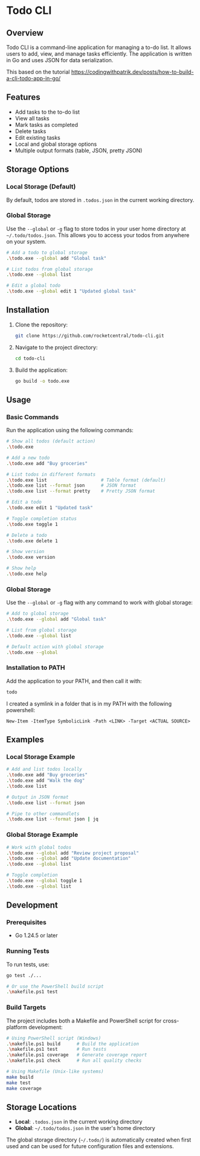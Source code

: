 # Todo CLI

## Overview
Todo CLI is a command-line application for managing a to-do list. It allows users to add, view, and manage tasks efficiently. The application is written in Go and uses JSON for data serialization.

This based on the tutorial https://codingwithpatrik.dev/posts/how-to-build-a-cli-todo-app-in-go/

## Features
- Add tasks to the to-do list
- View all tasks
- Mark tasks as completed
- Delete tasks
- Edit existing tasks
- Local and global storage options
- Multiple output formats (table, JSON, pretty JSON)

## Storage Options

### Local Storage (Default)
By default, todos are stored in `.todos.json` in the current working directory.

### Global Storage
Use the `--global` or `-g` flag to store todos in your user home directory at `~/.todo/todos.json`. This allows you to access your todos from anywhere on your system.

```bash
# Add a todo to global storage
.\todo.exe --global add "Global task"

# List todos from global storage
.\todo.exe --global list

# Edit a global todo
.\todo.exe --global edit 1 "Updated global task"
```

## Installation
1. Clone the repository:
   ```bash
   git clone https://github.com/rocketcentral/todo-cli.git
   ```
2. Navigate to the project directory:
   ```bash
   cd todo-cli
   ```
3. Build the application:
   ```bash
   go build -o todo.exe
   ```

## Usage

### Basic Commands
Run the application using the following commands:

```bash
# Show all todos (default action)
.\todo.exe

# Add a new todo
.\todo.exe add "Buy groceries"

# List todos in different formats
.\todo.exe list                    # Table format (default)
.\todo.exe list --format json      # JSON format
.\todo.exe list --format pretty    # Pretty JSON format

# Edit a todo
.\todo.exe edit 1 "Updated task"

# Toggle completion status
.\todo.exe toggle 1

# Delete a todo
.\todo.exe delete 1

# Show version
.\todo.exe version

# Show help
.\todo.exe help
```

### Global Storage
Use the `--global` or `-g` flag with any command to work with global storage:

```bash
# Add to global storage
.\todo.exe --global add "Global task"

# List from global storage
.\todo.exe --global list

# Default action with global storage
.\todo.exe --global
```

### Installation to PATH
Add the application to your PATH, and then call it with:
```bash
todo
```

I created a symlink in a folder that is in my PATH with the following powershell:
```pwsh
New-Item -ItemType SymbolicLink -Path <LINK> -Target <ACTUAL SOURCE>
```

## Examples

### Local Storage Example
```bash
# Add and list todos locally
.\todo.exe add "Buy groceries"
.\todo.exe add "Walk the dog"
.\todo.exe list

# Output in JSON format
.\todo.exe list --format json

# Pipe to other commandlets
.\todo.exe list --format json | jq
```

### Global Storage Example
```bash
# Work with global todos
.\todo.exe --global add "Review project proposal"
.\todo.exe --global add "Update documentation"
.\todo.exe --global list

# Toggle completion
.\todo.exe --global toggle 1
.\todo.exe --global list
```

## Development
### Prerequisites
- Go 1.24.5 or later

### Running Tests
To run tests, use:
```bash
go test ./...

# Or use the PowerShell build script
.\makefile.ps1 test
```

### Build Targets
The project includes both a Makefile and PowerShell script for cross-platform development:

```bash
# Using PowerShell script (Windows)
.\makefile.ps1 build      # Build the application
.\makefile.ps1 test       # Run tests
.\makefile.ps1 coverage   # Generate coverage report
.\makefile.ps1 check      # Run all quality checks

# Using Makefile (Unix-like systems)
make build
make test
make coverage
```

## Storage Locations

- **Local**: `.todos.json` in the current working directory
- **Global**: `~/.todo/todos.json` in the user's home directory

The global storage directory (`~/.todo/`) is automatically created when first used and can be used for future configuration files and extensions.